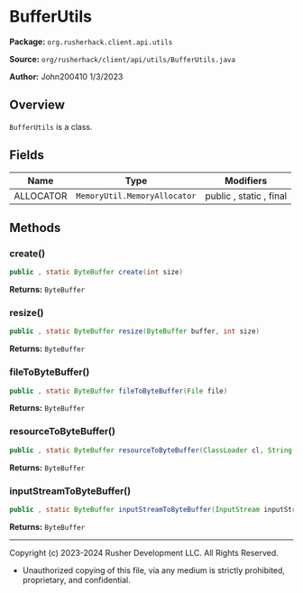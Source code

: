 # BufferUtils

**Package:** `org.rusherhack.client.api.utils`

**Source:** `org/rusherhack/client/api/utils/BufferUtils.java`

**Author:** John200410 1/3/2023



## Overview

`BufferUtils` is a class.

## Fields

| Name | Type | Modifiers |
|------|------|----------|
| ALLOCATOR | `MemoryUtil.MemoryAllocator` | public , static , final |


## Methods

### create()

```java
public , static ByteBuffer create(int size)
```

**Returns:** `ByteBuffer`

### resize()

```java
public , static ByteBuffer resize(ByteBuffer buffer, int size)
```

**Returns:** `ByteBuffer`

### fileToByteBuffer()

```java
public , static ByteBuffer fileToByteBuffer(File file)
```

**Returns:** `ByteBuffer`

### resourceToByteBuffer()

```java
public , static ByteBuffer resourceToByteBuffer(ClassLoader cl, String resource)
```

**Returns:** `ByteBuffer`

### inputStreamToByteBuffer()

```java
public , static ByteBuffer inputStreamToByteBuffer(InputStream inputStream)
```

**Returns:** `ByteBuffer`

---

Copyright (c) 2023-2024 Rusher Development LLC. All Rights Reserved.
* Unauthorized copying of this file, via any medium is strictly prohibited, proprietary, and confidential.
